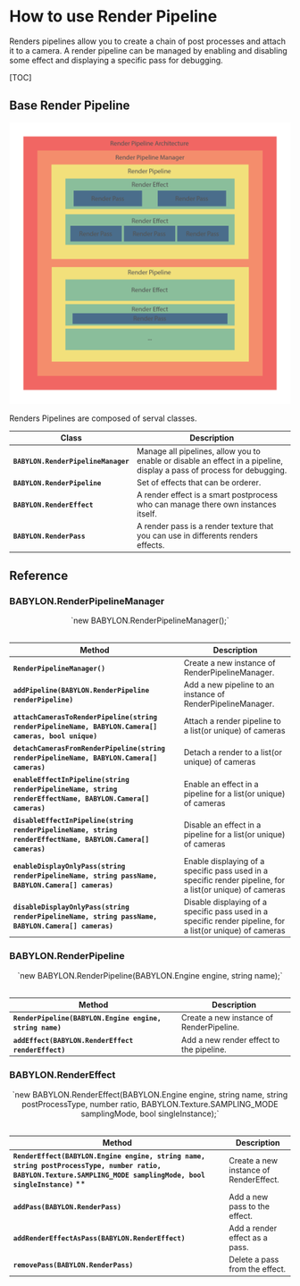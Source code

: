 # How to use Render Pipeline

Renders pipelines allow you to create a chain of post processes and attach it to a camera.
A render pipeline can be managed by enabling and disabling some effect and displaying a specific pass for debugging.


[TOC]


## Base Render Pipeline

![](https://raw.githubusercontent.com/michael-korbas/Babylon.js/Docs/Docs/RenderPipeline/Resources/Architecture.png)

Renders Pipelines are composed of serval classes.

| Class | Description |
|--------|--------|
|**`BABYLON.RenderPipelineManager`**| Manage all pipelines, allow you to enable or disable an effect in a pipeline, display a pass of process for debugging.|
|**`BABYLON.RenderPipeline`**|Set of effects that can be orderer.|
|**`BABYLON.RenderEffect`**|A render effect is a smart postprocess who can manage there own instances itself.|
|**`BABYLON.RenderPass`**|A render pass is a render texture that you can use in differents renders effects.|

## Reference

### BABYLON.RenderPipelineManager

<center>`new BABYLON.RenderPipelineManager();`</center><br>


| Method | Description |
|--------|--------|
|**`RenderPipelineManager()`**|Create a new instance of RenderPipelineManager.|
|**`addPipeline(BABYLON.RenderPipeline renderPipeline)`**|Add a new pipeline to an instance of RenderPipelineManager.|
|**`attachCamerasToRenderPipeline(string renderPipelineName, BABYLON.Camera[] cameras, bool unique)`**|Attach a render pipeline to a list(or unique) of cameras|
|**`detachCamerasFromRenderPipeline(string renderPipelineName, BABYLON.Camera[] cameras)`**|Detach a render to a list(or unique) of cameras|
|**`enableEffectInPipeline(string renderPipelineName, string renderEffectName, BABYLON.Camera[] cameras)`**|Enable an effect in a pipeline for a list(or unique) of cameras|
|**`disableEffectInPipeline(string renderPipelineName, string renderEffectName, BABYLON.Camera[] cameras)`**|Disable an effect in a pipeline for a list(or unique) of cameras|
|**`enableDisplayOnlyPass(string renderPipelineName, string passName, BABYLON.Camera[] cameras)`**|Enable displaying of a specific pass used in a specific render pipeline, for a list(or unique) of cameras|
|**`disableDisplayOnlyPass(string renderPipelineName, string passName, BABYLON.Camera[] cameras)`**|Disable displaying of a specific pass used in a specific render pipeline, for a list(or unique) of cameras|


### BABYLON.RenderPipeline

<center>`new BABYLON.RenderPipeline(BABYLON.Engine engine, string name);`</center><br>

| Method | Description |
|--------|--------|
|**`RenderPipeline(BABYLON.Engine engine, string name)`**|Create a new instance of RenderPipeline.|
|**`addEffect(BABYLON.RenderEffect renderEffect)`**|Add a new render effect to the pipeline.|


### BABYLON.RenderEffect

<center>`new BABYLON.RenderEffect(BABYLON.Engine engine, string name, string postProcessType, number ratio, BABYLON.Texture.SAMPLING_MODE samplingMode, bool singleInstance);`</center><br>

| Method | Description |
|--------|--------|
|**`RenderEffect(BABYLON.Engine engine, string name, string postProcessType, number ratio, BABYLON.Texture.SAMPLING_MODE samplingMode, bool singleInstance)`** **|Create a new instance of RenderEffect.|
|**`addPass(BABYLON.RenderPass)`**|Add a new pass to the effect.|
|**`addRenderEffectAsPass(BABYLON.RenderEffect)`**|Add a render effect as a pass.|
|**`removePass(BABYLON.RenderPass)`**|Delete a pass from the effect.|

##